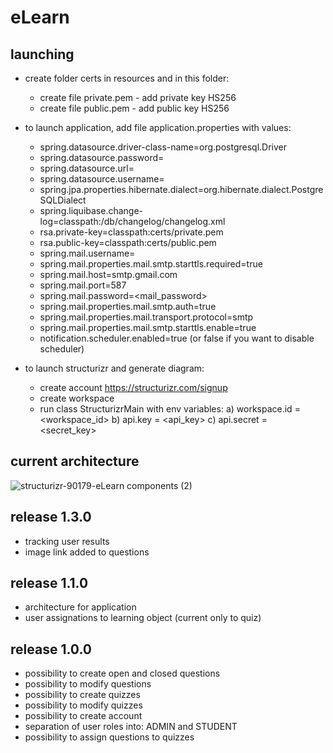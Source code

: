 # eLearn
## launching
  * create folder certs in resources and in this folder:
    - create file private.pem - add private key HS256
    - create file public.pem - add public key HS256
  * to launch application, add file application.properties with values:
    - spring.datasource.driver-class-name=org.postgresql.Driver
    - spring.datasource.password=<password>
    - spring.datasource.url=<url>
    - spring.datasource.username=<username>
    - spring.jpa.properties.hibernate.dialect=org.hibernate.dialect.PostgreSQLDialect
    - spring.liquibase.change-log=classpath:/db/changelog/changelog.xml
    - rsa.private-key=classpath:certs/private.pem
    - rsa.public-key=classpath:certs/public.pem
    - spring.mail.username=<mail>
    - spring.mail.properties.mail.smtp.starttls.required=true
    - spring.mail.host=smtp.gmail.com
    - spring.mail.port=587
    - spring.mail.password=<mail_password>
    - spring.mail.properties.mail.smtp.auth=true
    - spring.mail.properties.mail.transport.protocol=smtp
    - spring.mail.properties.mail.smtp.starttls.enable=true
    - notification.scheduler.enabled=true (or false if you want to disable scheduler)
   
  * to launch structurizr and generate diagram:
    - create account https://structurizr.com/signup
    - create workspace
    - run class StructurizrMain with env variables:
      a) workspace.id = <workspace_id>
      b) api.key = <api_key>
      c) api.secret = <secret_key>
## current architecture

![structurizr-90179-eLearn components (2)](https://github.com/erykov1/eLearn/assets/62502523/370e0e45-8da4-453a-beec-4ce32e74f233)

## release 1.3.0
  - tracking user results
  - image link added to questions
## release 1.1.0
  - architecture for application
  - user assignations to learning object (current only to quiz)
## release 1.0.0
  - possibility to create open and closed questions
  - possibility to modify questions
  - possibility to create quizzes
  - possibility to modify quizzes
  - possibility to create account
  - separation of user roles into: ADMIN and STUDENT
  - possibility to assign questions to quizzes

